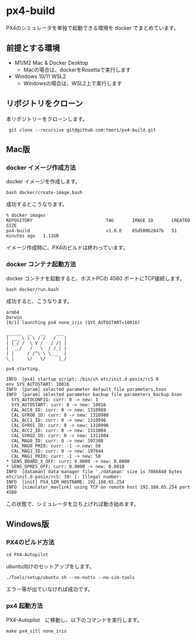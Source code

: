 # px4-build

PX4のシミュレータを単独で起動できる環境を docker でまとめています。

## 前提とする環境

* M1/M2 Mac & Docker Desktop
  * Macの場合は、dockerをRosettaで実行します
* Windows 10/11 WSL2
  * Windowsの場合は、WSL2上で実行します

## リポジトリをクローン

本リポジトリーをクローンします。

```
 git clone --recursive git@github.com:tmori/px4-build.git
```

## Mac版

### docker イメージ作成方法


docker イメージを作成します。

```
bash docker/create-image.bash 
```

成功するとこうなります。

```
% docker images
REPOSITORY                            TAG       IMAGE ID       CREATED          SIZE
px4-build                             v1.0.0    65d500b2847b   51 minutes ago   1.11GB
```

イメージ作成時に、PX4のビルドは終わっています。

### docker コンテナ起動方法

docker コンテナを起動すると、ホストPCの 4560 ポートにTCP接続します。

```
bash docker/run.bash
```

成功すると、こうなります。

```
arm64
Darwin
[0/1] launching px4 none_iris (SYS_AUTOSTART=10016)

______  __   __    ___ 
| ___ \ \ \ / /   /   |
| |_/ /  \ V /   / /| |
|  __/   /   \  / /_| |
| |     / /^\ \ \___  |
\_|     \/   \/     |_/

px4 starting.

INFO  [px4] startup script: /bin/sh etc/init.d-posix/rcS 0
env SYS_AUTOSTART: 10016
INFO  [param] selected parameter default file parameters.bson
INFO  [param] selected parameter backup file parameters_backup.bson
  SYS_AUTOCONFIG: curr: 0 -> new: 1
  SYS_AUTOSTART: curr: 0 -> new: 10016
  CAL_ACC0_ID: curr: 0 -> new: 1310988
  CAL_GYRO0_ID: curr: 0 -> new: 1310988
  CAL_ACC1_ID: curr: 0 -> new: 1310996
  CAL_GYRO1_ID: curr: 0 -> new: 1310996
  CAL_ACC2_ID: curr: 0 -> new: 1311004
  CAL_GYRO2_ID: curr: 0 -> new: 1311004
  CAL_MAG0_ID: curr: 0 -> new: 197388
  CAL_MAG0_PRIO: curr: -1 -> new: 50
  CAL_MAG1_ID: curr: 0 -> new: 197644
  CAL_MAG1_PRIO: curr: -1 -> new: 50
* SENS_BOARD_X_OFF: curr: 0.0000 -> new: 0.0000
* SENS_DPRES_OFF: curr: 0.0000 -> new: 0.0010
INFO  [dataman] data manager file './dataman' size is 7866640 bytes
etc/init.d-posix/rcS: 39: [: Illegal number: 
INFO  [init] PX4_SIM_HOSTNAME: 192.168.65.254
INFO  [simulator_mavlink] using TCP on remote host 192.168.65.254 port 4560
```

この状態で、シミュレータを立ち上げれば動き始めます。

## Windows版

### PX4のビルド方法

```
cd PX4-Autopilot
```

ubuntu向けのセットアップをします。

```
./Tools/setup/ubuntu.sh --no-nuttx --no-sim-tools
```

エラー等が出ていなければ成功です。

### px4 起動方法

PX4-Autopilot　に移動し、以下のコマンドを実行します。

```
make px4_sitl none_iris
```

